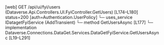 [web] GET /api/ui/fyi/users  (Dataverse.Api.Controllers.UI.FyiController.GetUsers)  [L174–L180] status=200 [auth=Authentication.UserPolicy]
  └─ uses_service IDatagetFyiService (AddTransient)
    └─ method GetUsersAsync [L177]
      └─ implementation Dataverse.Connections.DataGet.Services.DataGetFyiService.GetUsersAsync [L19-L291]

